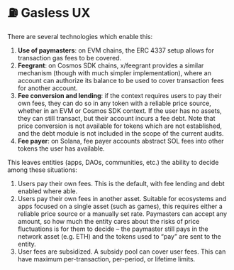 # ⛽ Gasless UX

There are several technologies which enable this:

1. **Use of paymasters**: on EVM chains, the ERC 4337 setup allows for transaction gas fees to be covered.
2. **Feegrant**: on Cosmos SDK chains, x/feegrant provides a similar mechanism (though with much simpler implementation), where an account can authorize its balance to be used to cover transaction fees for another account.
3. **Fee conversion and lending**: if the context requires users to pay their own fees, they can do so in any token with a reliable price source, whether in an EVM or Cosmos SDK context. If the user has no assets, they can still transact, but their account incurs a fee debt. Note that price conversion is not available for tokens which are not established, and the debt module is not included in the scope of the current audits.
4. **Fee payer**: on Solana, fee payer accounts abstract SOL fees into other tokens the user has available.

This leaves entities (apps, DAOs, communities, etc.) the ability to decide among these situations:

1. Users pay their own fees. This is the default, with fee lending and debt enabled where able.
2. Users pay their own fees in another asset. Suitable for ecosystems and apps focused on a single asset (such as games), this requires either a reliable price source or a manually set rate. Paymasters can accept any amount, so how much the entity cares about the risks of price fluctuations is for them to decide – the paymaster still pays in the network asset (e.g. ETH) and the tokens used to “pay” are sent to the entity.
3. User fees are subsidized. A subsidy pool can cover user fees. This can have maximum per-transaction, per-period, or lifetime limits.
